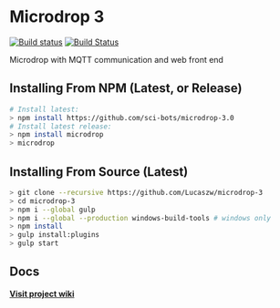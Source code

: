 # Microdrop 3

[![Build status](https://ci.appveyor.com/api/projects/status/cnb2m5x6a85kti5d?svg=true)](https://ci.appveyor.com/project/SciBots/microdrop-3-wikbc)
[![Build Status](https://travis-ci.org/sci-bots/microdrop-3.0.svg?branch=master)](https://travis-ci.org/sci-bots/microdrop-3)


Microdrop with MQTT communication and web front end

## Installing From NPM (Latest, or Release)

```sh
# Install latest:
> npm install https://github.com/sci-bots/microdrop-3.0
# Install latest release:
> npm install microdrop
> microdrop
```

## Installing From Source (Latest)

```sh
> git clone --recursive https://github.com/Lucaszw/microdrop-3
> cd microdrop-3
> npm i --global gulp
> npm i --global --production windows-build-tools # windows only
> npm install
> gulp install:plugins
> gulp start
```

## Docs

**[Visit project wiki](https://github.com/Lucaszw/microdrop-3/wiki)**
